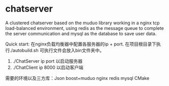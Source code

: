 # chatserver
A clustered chatserver based on the muduo library working in a nginx tcp load-balanced environment, using redis as the message queue to complete the server communication and mysql as the database to save user data.

Quick start:
  在nginx负载均衡器中配置各服务器的ip + port.
  在项目根目录下执行./autobuild.sh
  可执行文件会放入bin文件夹中。
  1. ./ChatServer ip port 以启动服务器
  2. ./ChatClient ip 8000 以启动客户端

需要的环境以及三方库：Json  boost+muduo  nginx redis  mysql  CMake
  
